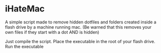 # iHateMac

A simple script made to remove hidden dotfiles and folders created inside a flash drive
by a machine running mac.
(Be warned that this removes your own files if they start with a dot AND is hidden)

Just compile the script.
Place the executable in the root of your flash drive.
Run the executable